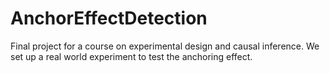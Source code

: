 # AnchorEffectDetection
Final project for a course on experimental design and causal inference. We set up a real world experiment to test the anchoring effect. 
